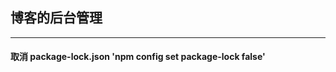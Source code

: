 ## 博客的后台管理
--------------------------
#### 取消 package-lock.json 'npm config set package-lock false'

### 

